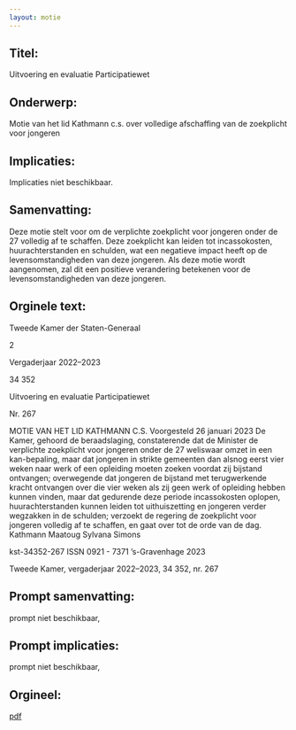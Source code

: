 ```yaml
---
layout: motie
---
```

## Titel:
Uitvoering en evaluatie Participatiewet
## Onderwerp:
Motie van het lid Kathmann c.s. over volledige afschaffing van de zoekplicht voor jongeren
## Implicaties:
Implicaties niet beschikbaar.
## Samenvatting:

Deze motie stelt voor om de verplichte zoekplicht voor jongeren onder de 27 volledig af te schaffen. Deze zoekplicht kan leiden tot incassokosten, huurachterstanden en schulden, wat een negatieve impact heeft op de levensomstandigheden van deze jongeren. Als deze motie wordt aangenomen, zal dit een positieve verandering betekenen voor de levensomstandigheden van deze jongeren.
## Orginele text:


Tweede Kamer der Staten-Generaal

2

Vergaderjaar 2022–2023

34 352

Uitvoering en evaluatie Participatiewet

Nr. 267

MOTIE VAN HET LID KATHMANN C.S.
Voorgesteld 26 januari 2023
De Kamer,
gehoord de beraadslaging,
constaterende dat de Minister de verplichte zoekplicht voor jongeren
onder de 27 weliswaar omzet in een kan-bepaling, maar dat jongeren in
strikte gemeenten dan alsnog eerst vier weken naar werk of een opleiding
moeten zoeken voordat zij bijstand ontvangen;
overwegende dat jongeren de bijstand met terugwerkende kracht
ontvangen over die vier weken als zij geen werk of opleiding hebben
kunnen vinden, maar dat gedurende deze periode incassokosten oplopen,
huurachterstanden kunnen leiden tot uithuiszetting en jongeren verder
wegzakken in de schulden;
verzoekt de regering de zoekplicht voor jongeren volledig af te schaffen,
en gaat over tot de orde van de dag.
Kathmann
Maatoug
Sylvana Simons

kst-34352-267
ISSN 0921 - 7371
’s-Gravenhage 2023

Tweede Kamer, vergaderjaar 2022–2023, 34 352, nr. 267


## Prompt samenvatting:
prompt niet beschikbaar,

## Prompt implicaties:
prompt niet beschikbaar,
## Orgineel:
[pdf](https://gegevensmagazijn.tweedekamer.nl/OData/v4/2.0/Document(23be4626-8f53-4b72-b42b-0aaeb201a4a8)/resource)

